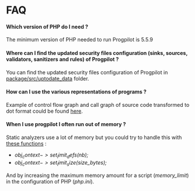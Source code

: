 # FAQ

#### Which version of PHP do I need ?
The minimum version of PHP needed to run Progpilot is 5.5.9

#### Where can I find the updated security files configuration (sinks, sources, validators, sanitizers and rules) of Progpilot ?
You can find the updated security files configuration of Progpilot in [package/src/uptodate_data](../package/src/uptodate_data) folder.

#### How can I use the various representations of programs ?
Example of control flow graph and call graph of source code transformed to dot format could be found [here](../../package/src/projects/tests/graphtest.php).

#### When I use progpilot I often run out of memory ?
Static analyzers use a lot of memory but you could try to handle this with [these functions](./API.md) :
- *$obj_context->set_limit_defs($nb);* 
- *$obj_context->set_limit_size($size_bytes);* 

And by increasing the maximum memory amount for a script (*memory_limit*) in the configuration of PHP (*php.ini*).
